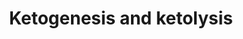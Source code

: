---
annotations:
- id: CL:0000182
  parent: native cell
  type: Cell Type Ontology
  value: hepatocyte
- id: PW:0000069
  parent: classic metabolic pathway
  type: Pathway Ontology
  value: ketone bodies metabolic pathway
- id: PW:0000777
  parent: classic metabolic pathway
  type: Pathway Ontology
  value: ketone bodies degradation pathway
- id: CL:0000540
  parent: animal cell
  type: Cell Type Ontology
  value: neuron
- id: CL:0000125
  parent: animal cell
  type: Cell Type Ontology
  value: glial cell
authors:
- RGrosmanC
- Egonw
- Khanspers
- DeSl
- Eweitz
- Finterly
- SamDrabbe
citedin:
- link: 10.1055/a-1957-8449
  title: Prevention of Neurologic Disease with Fasting
communities:
- ontox
description: This pathway depicts several metabolic pathways involved in ketogenic
  diet treatment. In hepatocytes in the liver, fatty acids (FAs) are normally transformed
  into acetyl-CoA, which can then enters the TCA (Krebs) cycle for energy production.  However,
  when FA levels are to high for the TCA cycle to be utilized completely, acetyl-CoA
  is used in ketogenesis and ketolysis. These processes are a complex process of transporter
  proteins and several other (mitochondrial) pathways [https://www.ncbi.nlm.nih.gov/books/NBK98219/figure/masino.f1/].
last-edited: 2021-06-18
ndex: cc593864-8b6c-11eb-9e72-0ac135e8bacf
organisms:
- Homo sapiens
redirect_from:
- /index.php/Pathway:WP4742
- /instance/WP4742
- /instance/WP4742_r122056
revision: r122056
schema-jsonld:
- '@context': https://schema.org/
  '@id': https://wikipathways.github.io/pathways/WP4742.html
  '@type': Dataset
  creator:
    '@type': Organization
    name: WikiPathways
  description: This pathway depicts several metabolic pathways involved in ketogenic
    diet treatment. In hepatocytes in the liver, fatty acids (FAs) are normally transformed
    into acetyl-CoA, which can then enters the TCA (Krebs) cycle for energy production.  However,
    when FA levels are to high for the TCA cycle to be utilized completely, acetyl-CoA
    is used in ketogenesis and ketolysis. These processes are a complex process of
    transporter proteins and several other (mitochondrial) pathways [https://www.ncbi.nlm.nih.gov/books/NBK98219/figure/masino.f1/].
  keywords:
  - ACA
  - ACAT1
  - ATP
  - Acetoacetyl-CoA
  - Acetyl-CoA
  - BDH1
  - BHB
  - CAT
  - CO2
  - CPT-1
  - FA
  - Fatty acids (FA)
  - GLUT-1
  - MCT-1
  - OXCT1
  - Oxaloacetate
  - UCP2
  - acetone
  - glucose
  - pyruvate
  license: CC0
  name: Ketogenesis and ketolysis
seo: CreativeWork
title: Ketogenesis and ketolysis
wpid: WP4742
---
